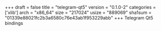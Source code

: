+++
draft = false
title = "telegram-qt5"
version = "0.1.0-2"
categories = ['xlib']
arch = "x86_64"
size = "217024"
usize = "889069"
sha1sum = "01339e88021fc2b3a6580c76e43ab1f953229abb"
+++
Telegram Qt5 bindings